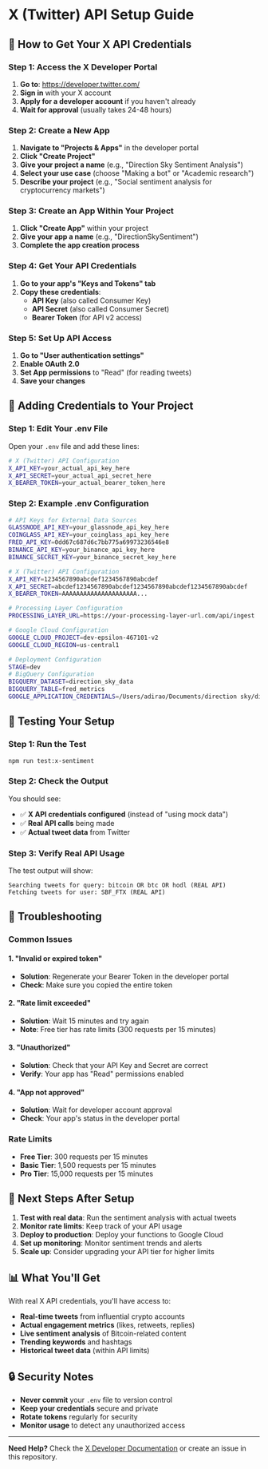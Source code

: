 # X (Twitter) API Setup Guide

## 🔑 How to Get Your X API Credentials

### Step 1: Access the X Developer Portal

1. **Go to**: https://developer.twitter.com/
2. **Sign in** with your X account
3. **Apply for a developer account** if you haven't already
4. **Wait for approval** (usually takes 24-48 hours)

### Step 2: Create a New App

1. **Navigate to "Projects & Apps"** in the developer portal
2. **Click "Create Project"**
3. **Give your project a name** (e.g., "Direction Sky Sentiment Analysis")
4. **Select your use case** (choose "Making a bot" or "Academic research")
5. **Describe your project** (e.g., "Social sentiment analysis for cryptocurrency markets")

### Step 3: Create an App Within Your Project

1. **Click "Create App"** within your project
2. **Give your app a name** (e.g., "DirectionSkySentiment")
3. **Complete the app creation process**

### Step 4: Get Your API Credentials

1. **Go to your app's "Keys and Tokens" tab**
2. **Copy these credentials**:
   - **API Key** (also called Consumer Key)
   - **API Secret** (also called Consumer Secret)
   - **Bearer Token** (for API v2 access)

### Step 5: Set Up API Access

1. **Go to "User authentication settings"**
2. **Enable OAuth 2.0**
3. **Set App permissions** to "Read" (for reading tweets)
4. **Save your changes**

## 📝 Adding Credentials to Your Project

### Step 1: Edit Your .env File

Open your `.env` file and add these lines:

```bash
# X (Twitter) API Configuration
X_API_KEY=your_actual_api_key_here
X_API_SECRET=your_actual_api_secret_here
X_BEARER_TOKEN=your_actual_bearer_token_here
```

### Step 2: Example .env Configuration

```bash
# API Keys for External Data Sources
GLASSNODE_API_KEY=your_glassnode_api_key_here
COINGLASS_API_KEY=your_coinglass_api_key_here
FRED_API_KEY=0dd67c687d6c7bb775a69973236546e8
BINANCE_API_KEY=your_binance_api_key_here
BINANCE_SECRET_KEY=your_binance_secret_key_here

# X (Twitter) API Configuration
X_API_KEY=1234567890abcdef1234567890abcdef
X_API_SECRET=abcdef1234567890abcdef1234567890abcdef1234567890abcdef
X_BEARER_TOKEN=AAAAAAAAAAAAAAAAAAAAA...

# Processing Layer Configuration
PROCESSING_LAYER_URL=https://your-processing-layer-url.com/api/ingest

# Google Cloud Configuration
GOOGLE_CLOUD_PROJECT=dev-epsilon-467101-v2
GOOGLE_CLOUD_REGION=us-central1

# Deployment Configuration
STAGE=dev 
# BigQuery Configuration
BIGQUERY_DATASET=direction_sky_data
BIGQUERY_TABLE=fred_metrics
GOOGLE_APPLICATION_CREDENTIALS=/Users/adirao/Documents/direction sky/direction-sky/key.json
```

## 🧪 Testing Your Setup

### Step 1: Run the Test

```bash
npm run test:x-sentiment
```

### Step 2: Check the Output

You should see:
- ✅ **X API credentials configured** (instead of "using mock data")
- ✅ **Real API calls** being made
- ✅ **Actual tweet data** from Twitter

### Step 3: Verify Real API Usage

The test output will show:
```
Searching tweets for query: bitcoin OR btc OR hodl (REAL API)
Fetching tweets for user: SBF_FTX (REAL API)
```

## 🔧 Troubleshooting

### Common Issues

#### 1. "Invalid or expired token"
- **Solution**: Regenerate your Bearer Token in the developer portal
- **Check**: Make sure you copied the entire token

#### 2. "Rate limit exceeded"
- **Solution**: Wait 15 minutes and try again
- **Note**: Free tier has rate limits (300 requests per 15 minutes)

#### 3. "Unauthorized"
- **Solution**: Check that your API Key and Secret are correct
- **Verify**: Your app has "Read" permissions enabled

#### 4. "App not approved"
- **Solution**: Wait for developer account approval
- **Check**: Your app's status in the developer portal

### Rate Limits

- **Free Tier**: 300 requests per 15 minutes
- **Basic Tier**: 1,500 requests per 15 minutes
- **Pro Tier**: 15,000 requests per 15 minutes

## 🚀 Next Steps After Setup

1. **Test with real data**: Run the sentiment analysis with actual tweets
2. **Monitor rate limits**: Keep track of your API usage
3. **Deploy to production**: Deploy your functions to Google Cloud
4. **Set up monitoring**: Monitor sentiment trends and alerts
5. **Scale up**: Consider upgrading your API tier for higher limits

## 📊 What You'll Get

With real X API credentials, you'll have access to:

- **Real-time tweets** from influential crypto accounts
- **Actual engagement metrics** (likes, retweets, replies)
- **Live sentiment analysis** of Bitcoin-related content
- **Trending keywords** and hashtags
- **Historical tweet data** (within API limits)

## 🔒 Security Notes

- **Never commit** your `.env` file to version control
- **Keep your credentials** secure and private
- **Rotate tokens** regularly for security
- **Monitor usage** to detect any unauthorized access

---

**Need Help?** Check the [X Developer Documentation](https://developer.twitter.com/en/docs) or create an issue in this repository. 